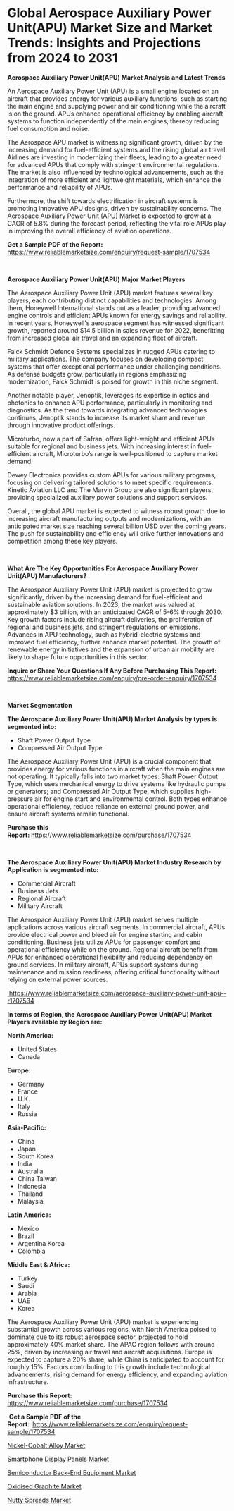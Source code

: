<p><h1>Global Aerospace Auxiliary Power Unit(APU) Market Size and Market Trends: Insights and Projections from 2024 to 2031</h1></p><p><strong>Aerospace Auxiliary Power Unit(APU) Market Analysis and Latest Trends</strong></p>
<p><p>An Aerospace Auxiliary Power Unit (APU) is a small engine located on an aircraft that provides energy for various auxiliary functions, such as starting the main engine and supplying power and air conditioning while the aircraft is on the ground. APUs enhance operational efficiency by enabling aircraft systems to function independently of the main engines, thereby reducing fuel consumption and noise.</p><p>The Aerospace APU market is witnessing significant growth, driven by the increasing demand for fuel-efficient systems and the rising global air travel. Airlines are investing in modernizing their fleets, leading to a greater need for advanced APUs that comply with stringent environmental regulations. The market is also influenced by technological advancements, such as the integration of more efficient and lightweight materials, which enhance the performance and reliability of APUs.</p><p>Furthermore, the shift towards electrification in aircraft systems is promoting innovative APU designs, driven by sustainability concerns. The Aerospace Auxiliary Power Unit (APU) Market is expected to grow at a CAGR of 5.8% during the forecast period, reflecting the vital role APUs play in improving the overall efficiency of aviation operations.</p></p>
<p><strong>Get a Sample PDF of the Report:&nbsp;</strong> <a href="https://www.reliablemarketsize.com/enquiry/request-sample/1707534?utm_campaign=1518&utm_medium=2&utm_source=Github&utm_content=ia&utm_term=13102024&utm_id=aerospace-auxiliary-power-unitapu">https://www.reliablemarketsize.com/enquiry/request-sample/1707534</a></p>
<p>&nbsp;</p>
<p><strong>Aerospace Auxiliary Power Unit(APU) Major Market Players</strong></p>
<p><p>The Aerospace Auxiliary Power Unit (APU) market features several key players, each contributing distinct capabilities and technologies. Among them, Honeywell International stands out as a leader, providing advanced engine controls and efficient APUs known for energy savings and reliability. In recent years, Honeywell's aerospace segment has witnessed significant growth, reported around $14.5 billion in sales revenue for 2022, benefitting from increased global air travel and an expanding fleet of aircraft.</p><p>Falck Schmidt Defence Systems specializes in rugged APUs catering to military applications. The company focuses on developing compact systems that offer exceptional performance under challenging conditions. As defense budgets grow, particularly in regions emphasizing modernization, Falck Schmidt is poised for growth in this niche segment.</p><p>Another notable player, Jenoptik, leverages its expertise in optics and photonics to enhance APU performance, particularly in monitoring and diagnostics. As the trend towards integrating advanced technologies continues, Jenoptik stands to increase its market share and revenue through innovative product offerings.</p><p>Microturbo, now a part of Safran, offers light-weight and efficient APUs suitable for regional and business jets. With increasing interest in fuel-efficient aircraft, Microturbo’s range is well-positioned to capture market demand. </p><p>Dewey Electronics provides custom APUs for various military programs, focusing on delivering tailored solutions to meet specific requirements. Kinetic Aviation LLC and The Marvin Group are also significant players, providing specialized auxiliary power solutions and support services.</p><p>Overall, the global APU market is expected to witness robust growth due to increasing aircraft manufacturing outputs and modernizations, with an anticipated market size reaching several billion USD over the coming years. The push for sustainability and efficiency will drive further innovations and competition among these key players.</p></p>
<p>&nbsp;</p>
<p><strong>What Are The Key Opportunities For Aerospace Auxiliary Power Unit(APU) Manufacturers?</strong></p>
<p><p>The Aerospace Auxiliary Power Unit (APU) market is projected to grow significantly, driven by the increasing demand for fuel-efficient and sustainable aviation solutions. In 2023, the market was valued at approximately $3 billion, with an anticipated CAGR of 5-6% through 2030. Key growth factors include rising aircraft deliveries, the proliferation of regional and business jets, and stringent regulations on emissions. Advances in APU technology, such as hybrid-electric systems and improved fuel efficiency, further enhance market potential. The growth of renewable energy initiatives and the expansion of urban air mobility are likely to shape future opportunities in this sector.</p></p>
<p><strong>Inquire or Share Your Questions If Any Before Purchasing This Report:</strong> <a href="https://www.reliablemarketsize.com/enquiry/pre-order-enquiry/1707534?utm_campaign=1518&utm_medium=2&utm_source=Github&utm_content=ia&utm_term=13102024&utm_id=aerospace-auxiliary-power-unitapu">https://www.reliablemarketsize.com/enquiry/pre-order-enquiry/1707534</a></p>
<p>&nbsp;</p>
<p><strong>Market Segmentation</strong></p>
<p><strong>The Aerospace Auxiliary Power Unit(APU) Market Analysis by types is segmented into:</strong></p>
<p><ul><li>Shaft Power Output Type</li><li>Compressed Air Output Type</li></ul></p>
<p><p>The Aerospace Auxiliary Power Unit (APU) is a crucial component that provides energy for various functions in aircraft when the main engines are not operating. It typically falls into two market types: Shaft Power Output Type, which uses mechanical energy to drive systems like hydraulic pumps or generators; and Compressed Air Output Type, which supplies high-pressure air for engine start and environmental control. Both types enhance operational efficiency, reduce reliance on external ground power, and ensure aircraft systems remain functional.</p></p>
<p><strong>Purchase this Report:&nbsp;</strong><a href="https://www.reliablemarketsize.com/purchase/1707534?utm_campaign=1518&utm_medium=2&utm_source=Github&utm_content=ia&utm_term=13102024&utm_id=aerospace-auxiliary-power-unitapu">https://www.reliablemarketsize.com/purchase/1707534</a></p>
<p>&nbsp;</p>
<p><strong>The Aerospace Auxiliary Power Unit(APU) Market Industry Research by Application is segmented into:</strong></p>
<p><ul><li>Commercial Aircraft</li><li>Business Jets</li><li>Regional Aircraft</li><li>Military Aircraft</li></ul></p>
<p><p>The Aerospace Auxiliary Power Unit (APU) market serves multiple applications across various aircraft segments. In commercial aircraft, APUs provide electrical power and bleed air for engine starting and cabin conditioning. Business jets utilize APUs for passenger comfort and operational efficiency while on the ground. Regional aircraft benefit from APUs for enhanced operational flexibility and reducing dependency on ground services. In military aircraft, APUs support systems during maintenance and mission readiness, offering critical functionality without relying on external power sources.</p></p>
<p><a href="https://www.reliablemarketsize.com/aerospace-auxiliary-power-unit-apu--r1707534?utm_campaign=1518&utm_medium=2&utm_source=Github&utm_content=ia&utm_term=13102024&utm_id=aerospace-auxiliary-power-unitapu">&nbsp;https://www.reliablemarketsize.com/aerospace-auxiliary-power-unit-apu--r1707534</a></p>
<p><strong>In terms of Region, the Aerospace Auxiliary Power Unit(APU) Market Players available by Region are:</strong></p>
<p>
    <p> <strong> North America: </strong>
        <ul>
            <li>United States</li>
            <li>Canada</li>
        </ul>
        </p> 
    <p> <strong> Europe: </strong>
        <ul>
            <li>Germany</li>
            <li>France</li>
            <li>U.K.</li>
            <li>Italy</li>
            <li>Russia</li>
        </ul>
        </p> 
    <p> <strong> Asia-Pacific: </strong>
        <ul>
            <li>China</li>
            <li>Japan</li>
            <li>South Korea</li>
            <li>India</li>
            <li>Australia</li>
            <li>China Taiwan</li>
            <li>Indonesia</li>
            <li>Thailand</li>
            <li>Malaysia</li>
        </ul>
        </p> 
    <p> <strong> Latin America: </strong>
        <ul>
            <li>Mexico</li>
            <li>Brazil</li>
            <li>Argentina Korea</li>
            <li>Colombia</li>
        </ul>
        </p> 
    <p> <strong> Middle East & Africa: </strong>
        <ul>
            <li>Turkey</li>
            <li>Saudi</li>
            <li>Arabia</li>
            <li>UAE</li>
            <li>Korea</li>
        </ul>
    </p>
    </p>
<p><p>The Aerospace Auxiliary Power Unit (APU) market is experiencing substantial growth across various regions, with North America poised to dominate due to its robust aerospace sector, projected to hold approximately 40% market share. The APAC region follows with around 25%, driven by increasing air travel and aircraft acquisitions. Europe is expected to capture a 20% share, while China is anticipated to account for roughly 15%. Factors contributing to this growth include technological advancements, rising demand for energy efficiency, and expanding aviation infrastructure.</p></p>
<p><strong>Purchase this Report: </strong><a href="https://www.reliablemarketsize.com/purchase/1707534?utm_campaign=1518&utm_medium=2&utm_source=Github&utm_content=ia&utm_term=13102024&utm_id=aerospace-auxiliary-power-unitapu">https://www.reliablemarketsize.com/purchase/1707534</a></p>
<p>&nbsp;<strong>Get a Sample PDF of the Report:&nbsp;&nbsp;</strong><a href="https://www.reliablemarketsize.com/enquiry/request-sample/1707534?utm_campaign=1518&utm_medium=2&utm_source=Github&utm_content=ia&utm_term=13102024&utm_id=aerospace-auxiliary-power-unitapu">https://www.reliablemarketsize.com/enquiry/request-sample/1707534</a></p>
<p><strong></strong></p>
<p><p><a href="https://www.linkedin.com/pulse/global-nickel-cobalt-alloy-market-share-growth-opportunities-4x6ic?utm_campaign=1518&utm_medium=2&utm_source=Github&utm_content=ia&utm_term=13102024&utm_id=aerospace-auxiliary-power-unitapu">Nickel-Cobalt Alloy Market</a></p><p><a href="https://www.linkedin.com/pulse/global-smartphone-display-panels-market-exploring-share-trends-f4soe?utm_campaign=1518&utm_medium=2&utm_source=Github&utm_content=ia&utm_term=13102024&utm_id=aerospace-auxiliary-power-unitapu">Smartphone Display Panels Market</a></p><p><a href="https://www.linkedin.com/pulse/comprehensive-semiconductor-back-end-equipment-market-report-jw4me?utm_campaign=1518&utm_medium=2&utm_source=Github&utm_content=ia&utm_term=13102024&utm_id=aerospace-auxiliary-power-unitapu">Semiconductor Back-End Equipment Market</a></p><p><a href="https://www.linkedin.com/pulse/deep-dive-oxidised-graphite-market-itstrends-segmentation-competitive-l1bvc?utm_campaign=1518&utm_medium=2&utm_source=Github&utm_content=ia&utm_term=13102024&utm_id=aerospace-auxiliary-power-unitapu">Oxidised Graphite Market</a></p><p><a href="https://www.linkedin.com/pulse/strategic-roadmap-global-nutty-spreads-market-insights-opportunities-ie3ff?utm_campaign=1518&utm_medium=2&utm_source=Github&utm_content=ia&utm_term=13102024&utm_id=aerospace-auxiliary-power-unitapu">Nutty Spreads Market</a></p></p>